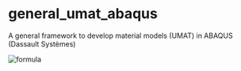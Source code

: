 # general_umat_abaqus
A general framework to develop material models (UMAT) in ABAQUS (Dassault Systèmes)




![formula](https://render.githubusercontent.com/render/math?math=S=S_{iso}+S_{vol})
